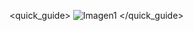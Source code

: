<quick_guide>
![Imagen1](http://static.energysistem.com/images/manuals/39974/539722a420112.jpg)
</quick_guide>
